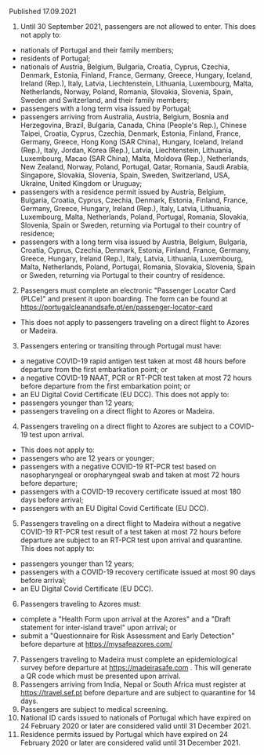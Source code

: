 Published 17.09.2021
1. Until 30 September 2021, passengers are not allowed to enter.
This does not apply to:
- nationals of Portugal and their family members;
- residents of Portugal;
- nationals of Austria, Belgium, Bulgaria, Croatia, Cyprus, Czechia, Denmark, Estonia, Finland, France, Germany, Greece, Hungary, Iceland, Ireland (Rep.), Italy, Latvia, Liechtenstein, Lithuania, Luxembourg, Malta, Netherlands, Norway, Poland, Romania, Slovakia, Slovenia, Spain, Sweden and Switzerland, and their family members;
- passengers with a long term visa issued by Portugal;
- passengers arriving from Australia, Austria, Belgium, Bosnia and Herzegovina, Brazil, Bulgaria, Canada, China (People's Rep.), Chinese Taipei, Croatia, Cyprus, Czechia, Denmark, Estonia, Finland, France, Germany, Greece, Hong Kong (SAR China), Hungary, Iceland, Ireland (Rep.), Italy, Jordan, Korea (Rep.), Latvia, Liechtenstein, Lithuania, Luxembourg, Macao (SAR China), Malta, Moldova (Rep.), Netherlands, New Zealand, Norway, Poland, Portugal, Qatar, Romania, Saudi Arabia, Singapore, Slovakia, Slovenia, Spain, Sweden, Switzerland, USA, Ukraine, United Kingdom or Uruguay;
- passengers with a residence permit issued by Austria, Belgium, Bulgaria, Croatia, Cyprus, Czechia, Denmark, Estonia, Finland, France, Germany, Greece, Hungary, Ireland (Rep.), Italy, Latvia, Lithuania, Luxembourg, Malta, Netherlands, Poland, Portugal, Romania, Slovakia, Slovenia, Spain or Sweden, returning via Portugal to their country of residence;
- passengers with a long term visa issued by Austria, Belgium, Bulgaria, Croatia, Cyprus, Czechia, Denmark, Estonia, Finland, France, Germany, Greece, Hungary, Ireland (Rep.), Italy, Latvia, Lithuania, Luxembourg, Malta, Netherlands, Poland, Portugal, Romania, Slovakia, Slovenia, Spain or Sweden, returning via Portugal to their country of residence.
2. Passengers must complete an electronic "Passenger Locator Card (PLCe)" and present it upon boarding. The form can be found at <a href="https://portugalcleanandsafe.pt/en/passenger-locator-card">https://portugalcleanandsafe.pt/en/passenger-locator-card</a>
- This does not apply to passengers traveling on a direct flight to Azores or Madeira.
3. Passengers entering or transiting through Portugal must have:
- a negative COVID-19 rapid antigen test taken at most 48 hours before departure from the first embarkation point; or
- a negative COVID-19 NAAT, PCR or RT-PCR test taken at most 72 hours before departure from the first embarkation point; or
- an EU Digital Covid Certificate (EU DCC).
This does not apply to:
- passengers younger than 12 years;
- passengers traveling on a direct flight to Azores or Madeira.
4. Passengers traveling on a direct flight to Azores are subject to a COVID-19 test upon arrival.
- This does not apply to:
- passengers who are 12 years or younger;
- passengers with a negative COVID-19 RT-PCR test based on nasopharyngeal or oropharyngeal swab and taken at most 72 hours before departure;
- passengers with a COVID-19 recovery certificate issued at most 180 days before arrival;
- passengers with an EU Digital Covid Certificate (EU DCC).
5. Passengers traveling on a direct flight to Madeira without a negative COVID-19 RT-PCR test result of a test taken at most 72 hours before departure are subject to an RT-PCR test upon arrival and quarantine.
This does not apply to:
- passengers younger than 12 years;
- passengers with a COVID-19 recovery certificate issued at most 90 days before arrival;
- an EU Digital Covid Certificate (EU DCC).
6. Passengers traveling to Azores must:
- complete a "Health Form upon arrival at the Azores" and a "Draft statement for inter-island travel" upon arrival; or
- submit a "Questionnaire for Risk Assessment and Early Detection" before departure at <a href="https://mysafeazores.com/">https://mysafeazores.com/</a>
7. Passengers traveling to Madeira must complete an epidemiological survey before departure at <a href="https://madeirasafe.com/">https://madeirasafe.com</a> . This will generate a QR code which must be presented upon arrival.
8. Passengers arriving from India, Nepal or South Africa must register at <a href="https://travel.sef.pt/">https://travel.sef.pt</a> before departure and are subject to quarantine for 14 days.
9. Passengers are subject to medical screening.
10. National ID cards issued to nationals of Portugal which have expired on 24 February 2020 or later are considered valid until 31 December 2021.
11. Residence permits issued by Portugal which have expired on 24 February 2020 or later are considered valid until 31 December 2021.
